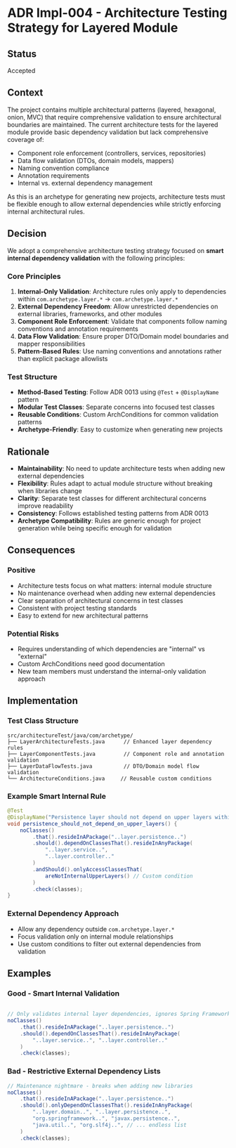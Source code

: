 # ADR Impl-004 - Architecture Testing Strategy for Layered Module

## Status

Accepted

## Context

The project contains multiple architectural patterns (layered, hexagonal, onion, MVC) that require comprehensive validation to ensure architectural boundaries
are maintained. The current architecture tests for the layered module provide basic dependency validation but lack comprehensive coverage of:

- Component role enforcement (controllers, services, repositories)
- Data flow validation (DTOs, domain models, mappers)
- Naming convention compliance
- Annotation requirements
- Internal vs. external dependency management

As this is an archetype for generating new projects, architecture tests must be flexible enough to allow external dependencies while strictly enforcing internal
architectural rules.

## Decision

We adopt a comprehensive architecture testing strategy focused on **smart internal dependency validation** with the following principles:

### Core Principles

1. **Internal-Only Validation**: Architecture rules only apply to dependencies within `com.archetype.layer.*` → `com.archetype.layer.*`
2. **External Dependency Freedom**: Allow unrestricted dependencies on external libraries, frameworks, and other modules
3. **Component Role Enforcement**: Validate that components follow naming conventions and annotation requirements
4. **Data Flow Validation**: Ensure proper DTO/Domain model boundaries and mapper responsibilities
5. **Pattern-Based Rules**: Use naming conventions and annotations rather than explicit package allowlists

### Test Structure

- **Method-Based Testing**: Follow ADR 0013 using `@Test` + `@DisplayName` pattern
- **Modular Test Classes**: Separate concerns into focused test classes
- **Reusable Conditions**: Custom ArchConditions for common validation patterns
- **Archetype-Friendly**: Easy to customize when generating new projects

## Rationale

- **Maintainability**: No need to update architecture tests when adding new external dependencies
- **Flexibility**: Rules adapt to actual module structure without breaking when libraries change
- **Clarity**: Separate test classes for different architectural concerns improve readability
- **Consistency**: Follows established testing patterns from ADR 0013
- **Archetype Compatibility**: Rules are generic enough for project generation while being specific enough for validation

## Consequences

### Positive

- Architecture tests focus on what matters: internal module structure
- No maintenance overhead when adding new external dependencies
- Clear separation of architectural concerns in test classes
- Consistent with project testing standards
- Easy to extend for new architectural patterns

### Potential Risks

- Requires understanding of which dependencies are "internal" vs "external"
- Custom ArchConditions need good documentation
- New team members must understand the internal-only validation approach

## Implementation

### Test Class Structure

```
src/architectureTest/java/com/archetype/
├── LayerArchitectureTests.java      // Enhanced layer dependency rules
├── LayerComponentTests.java         // Component role and annotation validation
├── LayerDataFlowTests.java          // DTO/Domain model flow validation
└── ArchitectureConditions.java     // Reusable custom conditions
```

### Example Smart Internal Rule

```java
@Test
@DisplayName("Persistence layer should not depend on upper layers within the module")
void persistence_should_not_depend_on_upper_layers() {
    noClasses()
        .that().resideInAPackage("..layer.persistence..")
        .should().dependOnClassesThat().resideInAnyPackage(
            "..layer.service..", 
            "..layer.controller.."
        )
        .andShould().onlyAccessClassesThat(
            areNotInternalUpperLayers() // Custom condition
        )
        .check(classes);
}
```

### External Dependency Approach

- Allow any dependency outside `com.archetype.layer.*`
- Focus validation only on internal module relationships
- Use custom conditions to filter out external dependencies from validation

## Examples

### Good - Smart Internal Validation

```java

// Only validates internal layer dependencies, ignores Spring Framework, etc.
noClasses()
    .that().resideInAPackage("..layer.persistence..")
    .should().dependOnClassesThat().resideInAnyPackage(
        "..layer.service..", "..layer.controller.."
    )
    .check(classes);
```

### Bad - Restrictive External Dependency Lists

```java
// Maintenance nightmare - breaks when adding new libraries
noClasses()
    .that().resideInAPackage("..layer.persistence..")
    .should().onlyDependOnClassesThat().resideInAnyPackage(
        "..layer.domain..", "..layer.persistence..", 
        "org.springframework..", "javax.persistence..", 
        "java.util..", "org.slf4j..", // ... endless list
    )
    .check(classes);
```